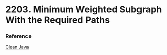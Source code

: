 # 2203. Minimum Weighted Subgraph With the Required Paths
### Reference
[Clean Java](https://leetcode.com/problems/minimum-weighted-subgraph-with-the-required-paths/discuss/1844582/Clean-Java)